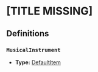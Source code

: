 # [TITLE MISSING]

## Definitions

### <a name="MusicalInstrument"></a> `MusicalInstrument`

- **Type:** <a href="./_Item.md#DefaultItem">DefaultItem</a>
